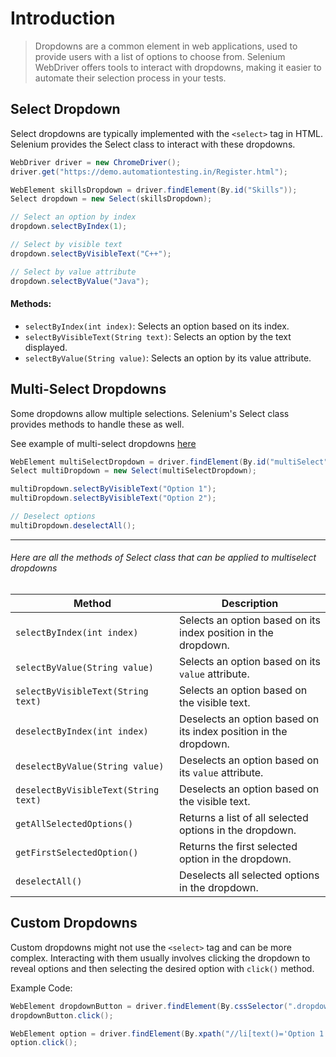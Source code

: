 # Introduction
> Dropdowns are a common element in web applications, used to provide users with a list of options to choose from. 
> Selenium WebDriver offers tools to interact with dropdowns, making it easier to automate their selection process in your tests.

## Select Dropdown
Select dropdowns are typically implemented with the `<select>` tag in HTML. Selenium provides the Select class to interact with these dropdowns.
```java
WebDriver driver = new ChromeDriver();
driver.get("https://demo.automationtesting.in/Register.html");

WebElement skillsDropdown = driver.findElement(By.id("Skills"));
Select dropdown = new Select(skillsDropdown);

// Select an option by index
dropdown.selectByIndex(1);

// Select by visible text
dropdown.selectByVisibleText("C++");

// Select by value attribute
dropdown.selectByValue("Java");
```

#### Methods:
- `selectByIndex(int index)`: Selects an option based on its index.
- `selectByVisibleText(String text)`: Selects an option by the text displayed.
- `selectByValue(String value)`: Selects an option by its value attribute.

## Multi-Select Dropdowns
Some dropdowns allow multiple selections. Selenium's Select class provides methods to handle these as well.

See example of multi-select dropdowns [here](https://dmytro-ch21.github.io/)
```java
WebElement multiSelectDropdown = driver.findElement(By.id("multiSelect"));
Select multiDropdown = new Select(multiSelectDropdown);

multiDropdown.selectByVisibleText("Option 1");
multiDropdown.selectByVisibleText("Option 2");

// Deselect options
multiDropdown.deselectAll();
```
---
###### Here are all the methods of Select class that can be applied to multiselect dropdowns

| Method                           | Description                                                        |
|----------------------------------|--------------------------------------------------------------------|
| `selectByIndex(int index)`       | Selects an option based on its index position in the dropdown.    |
| `selectByValue(String value)`    | Selects an option based on its `value` attribute.                  |
| `selectByVisibleText(String text)` | Selects an option based on the visible text.                      |
| `deselectByIndex(int index)`     | Deselects an option based on its index position in the dropdown.  |
| `deselectByValue(String value)`  | Deselects an option based on its `value` attribute.                |
| `deselectByVisibleText(String text)` | Deselects an option based on the visible text.                  |
| `getAllSelectedOptions()`        | Returns a list of all selected options in the dropdown.           |
| `getFirstSelectedOption()`       | Returns the first selected option in the dropdown.                |
| `deselectAll()`                  | Deselects all selected options in the dropdown.                    |

## Custom Dropdowns
Custom dropdowns might not use the `<select>` tag and can be more complex. Interacting with them usually involves clicking the dropdown to reveal options and then selecting the desired option with `click()` method.

Example Code:
```java
WebElement dropdownButton = driver.findElement(By.cssSelector(".dropdown-button"));
dropdownButton.click();

WebElement option = driver.findElement(By.xpath("//li[text()='Option 1']"));
option.click();
```


